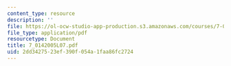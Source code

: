 ```yaml
---
content_type: resource
description: ''
file: https://ol-ocw-studio-app-production.s3.amazonaws.com/courses/7-014-introductory-biology-spring-2005/2dd3427523ef390f054a1faa86fc2724_7_0142005L07.pdf
file_type: application/pdf
resourcetype: Document
title: 7_0142005L07.pdf
uid: 2dd34275-23ef-390f-054a-1faa86fc2724
---
```

